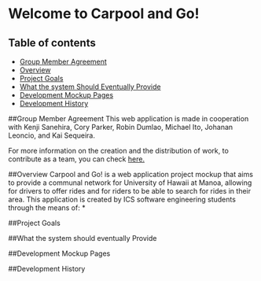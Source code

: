 # Welcome to Carpool and Go!

## Table of contents
* [Group Member Agreement](#group-member-agreement)
* [Overview](#overview)
* [Project Goals](#project-goals)
* [What the system Should Eventually Provide](#what-the-system-should-eventually-provide)
* [Development Mockup Pages](#development-mockup-pages)
* [Development History](#development-history)

##Group Member Agreement
This web application is made in cooperation with Kenji Sanehira, Cory Parker, Robin Dumlao, Michael Ito, Johanan Leoncio, and Kai Sequeira. </br>

For more information on the creation and the distribution of work, to contribute as a team, you can check [here.](https://docs.google.com/document/d/1YAd3LihnKsh5QRUVU11w1N1Rn5ffM7UGuOMRcv6_smM/edit?usp=sharing)

##Overview
Carpool and Go! is a web application project mockup that aims to provide a communal network for University of Hawaii at Manoa, allowing for drivers to offer rides and for riders to be able to search for rides in their area. This application is created by ICS software engineering students through the means of:
* 

##Project Goals

##What the system should eventually Provide

##Development Mockup Pages

##Development History

